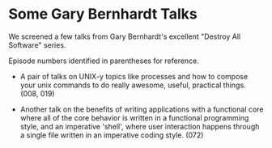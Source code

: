 # Some Gary Bernhardt Talks

We screened a few talks from Gary Bernhardt's excellent "Destroy All Software" series.

Episode numbers identified in parentheses for reference.

* A pair of talks on UNIX-y topics like processes and how to compose your unix commands
  to do really awesome, useful, practical things. (008, 019)

* Another talk on the benefits of writing applications with a functional core where
  all of the core behavior is written in a functional programming style,
  and an imperative 'shell', where user interaction happens through a single file
  written in an imperative coding style. (072)
